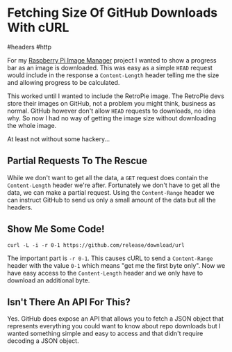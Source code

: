 # Fetching Size Of GitHub Downloads With cURL

#headers
#http


For my [Raspberry Pi Image Manager](https://github.com/moebrowne/RPi-image-manager) project I wanted 
 to show a progress bar as an image is downloaded. This was easy as a simple `HEAD` request would 
 include in the response a `Content-Length` header telling me the size and allowing progress to be 
 calculated.

This worked until I wanted to include the RetroPie image. The RetroPie devs store their images on
 GitHub, not a problem you might think, business as normal. GitHub however don't allow `HEAD` 
 requests to downloads, no idea why. So now I had no way of getting the image size without downloading
 the whole image.

At least not without some hackery...

## Partial Requests To The Rescue

While we don't want to get all the data, a `GET` request does contain the `Content-Length` header
 we're after. Fortunately we don't have to get all the data, we can make a partial request. Using
 the `Content-Range` header we can instruct GitHub to send us only a small amount of the data but
 all the headers.

## Show Me Some Code!

```
curl -L -i -r 0-1 https://github.com/release/download/url
```

The important part is `-r 0-1`. This causes cURL to send a `Content-Range` header with the value `0-1`
 which means "get me the first byte only". Now we have easy access to the `Content-Length` header and
 we only have to download an additional byte.

## Isn't There An API For This?

Yes. GitHub does expose an API that allows you to fetch a JSON object that represents everything you
 could want to know about repo downloads but I wanted something simple and easy to access and that 
 didn't require decoding a JSON object.
